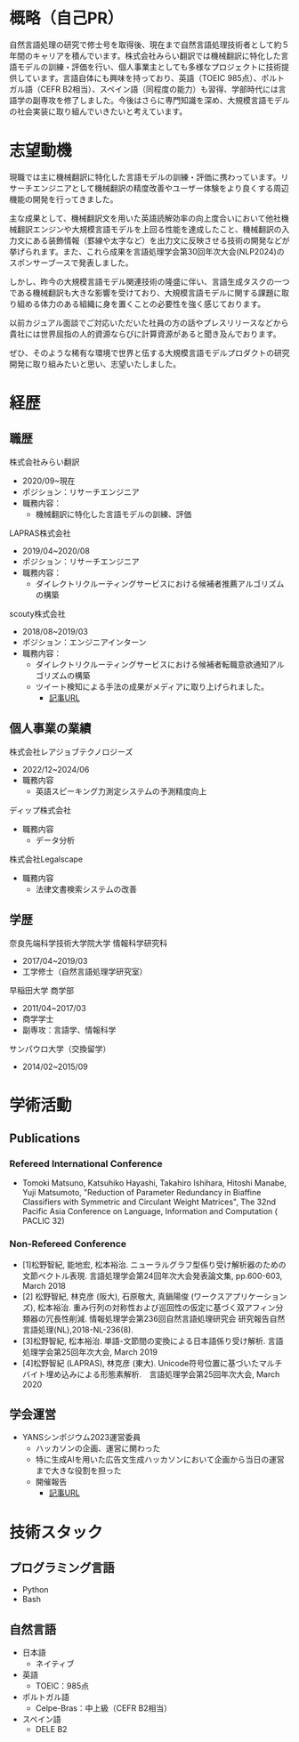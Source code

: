 # 概略（自己PR）
自然言語処理の研究で修士号を取得後、現在まで自然言語処理技術者として約５年間のキャリアを積んでいます。株式会社みらい翻訳では機械翻訳に特化した言語モデルの訓練・評価を行い、個人事業主としても多様なプロジェクトに技術提供しています。言語自体にも興味を持っており、英語（TOEIC 985点）、ポルトガル語（CEFR B2相当）、スペイン語（同程度の能力）も習得、学部時代には言語学の副専攻を修了しました。今後はさらに専門知識を深め、大規模言語モデルの社会実装に取り組んでいきたいと考えています。

 # 志望動機
 現職では主に機械翻訳に特化した言語モデルの訓練・評価に携わっています。リサーチエンジニアとして機械翻訳の精度改善やユーザー体験をより良くする周辺機能の開発を行ってきました。
 
 主な成果として、機械翻訳文を用いた英語読解効率の向上度合いにおいて他社機械翻訳エンジンや大規模言語モデルを上回る性能を達成したこと、機械翻訳の入力文にある装飾情報（罫線や太字など）を出力文に反映させる技術の開発などが挙げられます。また、これら成果を言語処理学会第30回年次大会(NLP2024)のスポンサーブースで発表しました。
 
 しかし、昨今の大規模言語モデル関連技術の隆盛に伴い、言語生成タスクの一つである機械翻訳も大きな影響を受けており、大規模言語モデルに関する課題に取り組める体力のある組織に身を置くことの必要性を強く感じております。
 
 以前カジュアル面談でご対応いただいた社員の方の話やプレスリリースなどから貴社には世界屈指の人的資源ならびに計算資源があると聞き及んでおります。
 
 ぜひ、そのような稀有な環境で世界と伍する大規模言語モデルプロダクトの研究開発に取り組みたいと思い、志望いたしました。

# 経歴
## 職歴
株式会社みらい翻訳
- 2020/09~現在
- ポジション：リサーチエンジニア
- 職務内容：
  - 機械翻訳に特化した言語モデルの訓練、評価

LAPRAS株式会社
- 2019/04~2020/08
- ポジション：リサーチエンジニア
- 職務内容：
  - ダイレクトリクルーティングサービスにおける候補者推薦アルゴリズムの構築

scouty株式会社
- 2018/08~2019/03
- ポジション：エンジニアインターン
- 職務内容：
  - ダイレクトリクルーティングサービスにおける候補者転職意欲通知アルゴリズムの構築
  - ツイート検知による手法の成果がメディアに取り上げられました。
    - [記事URL](https://weekly-economist.mainichi.jp/articles/20181016/se1/00m/020/071000c)

## 個人事業の業績
株式会社レアジョブテクノロジーズ
- 2022/12~2024/06
- 職務内容
  - 英語スピーキング力測定システムの予測精度向上

ディップ株式会社
- 職務内容
  - データ分析

株式会社Legalscape
- 職務内容
  - 法律文書検索システムの改善


## 学歴
奈良先端科学技術大学院大学 情報科学研究科
- 2017/04~2019/03
- 工学修士（自然言語処理学研究室）

早稲田大学 商学部
- 2011/04~2017/03
- 商学学士
- 副専攻：言語学、情報科学

サンパウロ大学（交換留学）
- 2014/02~2015/09

# 学術活動
## Publications
### Refereed International Conference
- Tomoki Matsuno, Katsuhiko Hayashi, Takahiro Ishihara, Hitoshi Manabe, Yuji Matsumoto, "Reduction of Parameter Redundancy in Biaffine Classifiers with Symmetric and Circulant Weight Matrices", The 32nd Pacific Asia Conference on Language, Information and Computation ( PACLIC 32)

### Non-Refereed Conference
- [1]松野智紀, 能地宏, 松本裕治. ニューラルグラフ型係り受け解析器のための文節ベクトル表現. 言語処理学会第24回年次大会発表論文集, pp.600-603, March 2018
- [2] 松野智紀, 林克彦 (阪大), 石原敬大, 真鍋陽俊 (ワークスアプリケーションズ), 松本裕治. 重み行列の対称性および巡回性の仮定に基づく双アフィン分類器の冗長性削減. 情報処理学会第236回自然言語処理研究会 研究報告自然言語処理(NL),2018-NL-236(8).
- [3]松野智紀, 松本裕治. 単語-文節間の変換による日本語係り受け解析. 言語処理学会第25回年次大会, March 2019
- [4]松野智紀 (LAPRAS), 林克彦 (東大). Unicode符号位置に基づいたマルチバイト埋め込みによる形態素解析.　言語処理学会第25回年次大会, March 2020

## 学会運営
- YANSシンポジウム2023運営委員
  - ハッカソンの企画、運営に関わった
  - 特に生成AIを用いた広告文生成ハッカソンにおいて企画から当日の運営まで大きな役割を担った
  - 開催報告
    - [記事URL](https://yans.anlp.jp/entry/yans2023report#0%E6%97%A5%E7%9B%AE2023829)

# 技術スタック
## プログラミング言語
- Python
- Bash
## 自然言語
- 日本語
  - ネイティブ
- 英語
  - TOEIC：985点
- ポルトガル語
  - Celpe-Bras：中上級（CEFR B2相当）
- スペイン語
  - DELE B2



